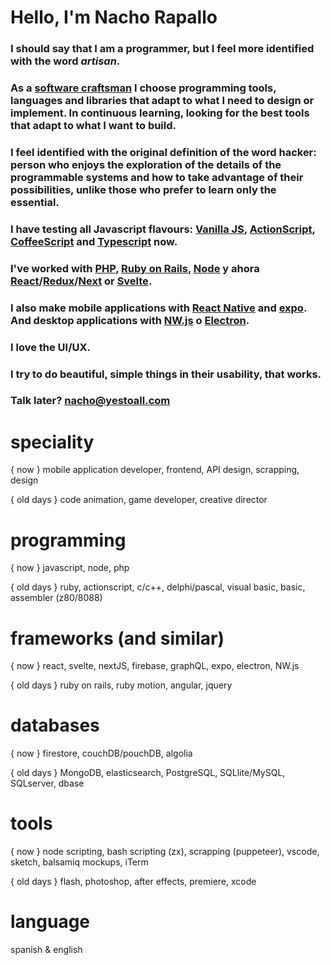 # Hello, I'm Nacho Rapallo

### I should say that I am a programmer, but I feel more identified with the word ***artisan***.

### As a [software craftsman](https://en.wikipedia.org/wiki/Software_craftsmanship) I choose programming tools, languages and libraries that adapt to what I need to design or implement. In continuous learning, looking for the best tools that adapt to what I want to build.

### I feel identified with the original definition of the word hacker: person who enjoys the exploration of the details of the programmable systems and how to take advantage of their possibilities, unlike those who prefer to learn only the essential.

### I have testing all Javascript flavours: [Vanilla JS](http://vanilla-js.com), [ActionScript](https://es.wikipedia.org/wiki/ActionScript), [CoffeeScript](https://coffeescript.org) and [Typescript](https://www.typescriptlang.org) now.

### I've worked with [PHP](https://www.php.net/manual/es/intro-whatis.php), [Ruby on Rails](https://rubyonrails.org), [Node](https://nodejs.org/es/) y ahora [React](https://es.reactjs.org)/[Redux](https://es.redux.js.org)/[Next](https://nextjs.org) or [Svelte](https://svelte.dev).

### I also make mobile applications with <a href="https://reactnative.dev" target="_blank">React Native</a> and <a href="https://expo.dev" target="_blank">expo</a>. And desktop applications with [NW.js](https://nwjs.io) o [Electron](https://www.electronjs.org).

### I love the UI/UX.

### I try to do beautiful, simple things in their usability, that works.

### Talk later? nacho@yestoall.com


# speciality

{ now } mobile application developer, frontend, API design, scrapping, design

{ old days } code animation, game developer, creative director


# programming 

{ now } javascript, node, php

{ old days } ruby, actionscript, c/c++, delphi/pascal, visual basic, basic, assembler (z80/8088)


# frameworks (and similar)

{ now } react, svelte, nextJS, firebase, graphQL, expo, electron, NW.js

{ old days } ruby on rails, ruby motion, angular, jquery


# databases

{ now } firestore, couchDB/pouchDB, algolia

{ old days } MongoDB, elasticsearch, PostgreSQL, SQLlite/MySQL, SQLserver, dbase


# tools

{ now } node scripting, bash scripting (zx), scrapping (puppeteer), vscode, sketch, balsamiq mockups, iTerm

{ old days } flash, photoshop, after effects, premiere, xcode

# language

spanish & english
